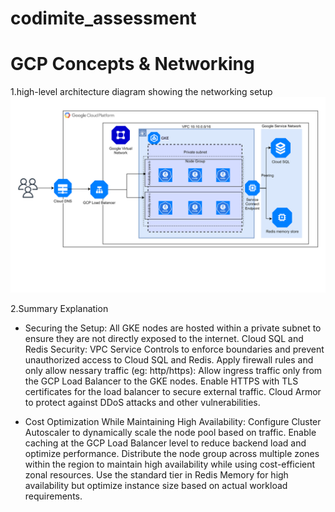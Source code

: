 # codimite_assessment


# GCP Concepts & Networking

1.high-level architecture diagram showing the networking setup
![alt text](https://github.com/kanchana999/codimite_assessment/blob/main/img/gcp_diagram.png?raw=true)


2.Summary Explanation
- Securing the Setup:
All GKE nodes are hosted within a private subnet to ensure they are not directly exposed to the internet.
Cloud SQL and Redis Security: VPC Service Controls to enforce boundaries and prevent unauthorized access to Cloud SQL and Redis.
Apply firewall rules and only allow nessary traffic (eg: http/https):
Allow ingress traffic only from the GCP Load Balancer to the GKE nodes.
Enable HTTPS with TLS certificates for the load balancer to secure external traffic.
Cloud Armor to protect against DDoS attacks and other vulnerabilities.

- Cost Optimization While Maintaining High Availability:
Configure Cluster Autoscaler to dynamically scale the node pool based on traffic.
Enable caching at the GCP Load Balancer level to reduce backend load and optimize performance.
Distribute the node group across multiple zones within the region to maintain high availability while using cost-efficient zonal resources.
Use the standard tier in Redis Memory for high availability but optimize instance size based on actual workload requirements.
